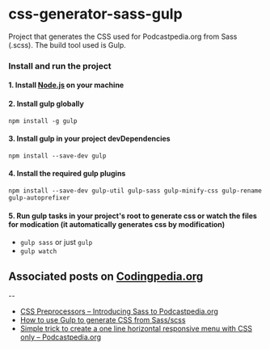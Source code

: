 css-generator-sass-gulp
=======================

Project that generates the CSS used for Podcastpedia.org from Sass (.scss). The build tool used is Gulp. 

### Install and run the project
#### 1. Install [Node.js](http://nodejs.org/) on your machine
#### 2. Install gulp globally
`npm install -g gulp`
#### 3. Install gulp in your project devDependencies
`npm install --save-dev gulp`
#### 4. Install the required gulp plugins
`npm install --save-dev gulp-util gulp-sass gulp-minify-css gulp-rename gulp-autoprefixer`
#### 5. Run gulp tasks in your project's root to generate css or watch the files for modication (it automatically generates css by modification)
* `gulp sass` or just `gulp`
* `gulp watch`

## Associated posts on [Codingpedia.org](http://www.codingpedia.org)
--
* [CSS Preprocessors – Introducing Sass to Podcastpedia.org](http://www.codingpedia.org/ama/css-preprocessors-introducing-sass-to-podcastpedia-org/) 
* [How to use Gulp to generate CSS from Sass/scss](http://www.codingpedia.org/ama/how-to-use-gulp-to-generate-css-from-sass-scss/)
* [Simple trick to create a one line horizontal responsive menu with CSS only – Podcastpedia.org](http://www.codingpedia.org/ama/simple-trick-to-create-a-one-line-horizontal-responsive-menu-with-css-only-podcastpedia-org/)
